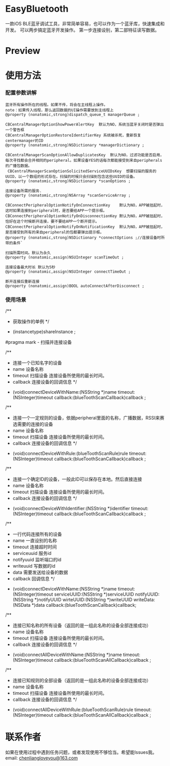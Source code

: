 # EasyBluetooth

一款iOS BLE蓝牙调试工具，非常简单容易，也可以作为一个蓝牙库，快速集成和开发。
可以两步搞定蓝牙开发操作。
第一步连接设别，第二部特征读写数据。

# Preview


# 使用方法

### 配置参数讲解

    蓝牙所有操作所在的线程。如果不传，将会在主线程上操作。
    note：如果传入线程，那么返回数据的UI操作需要放到主线程上
    @property (nonatomic,strong)dispatch_queue_t managerQueue ;
    
    CBCentralManagerOptionShowPowerAlertKey  默认为NO，系统当蓝牙关闭时是否弹出一个警告框
    CBCentralManagerOptionRestoreIdentifierKey 系统被杀死，重新恢复centermanager的ID
    @property (nonatomic,strong)NSDictionary *managerDictionary ;
  
    CBCentralManagerScanOptionAllowDuplicatesKey  默认为NO，过滤功能是否启用，每次寻找都会合并相同的peripheral。如果设备YES的话每次都能接受到来自peripherals的广播包数据。
     CBCentralManagerScanOptionSolicitedServiceUUIDsKey  想要扫描的服务的UUID，以一个数组的形式存在。扫描的时候只会扫描到包含这些UUID的设备。
    @property (nonatomic,strong)NSDictionary *scanOptions ;
  
    连接设备所需的服务.
    @property (nonatomic,strong)NSArray *scanServiceArray ;
  
    CBConnectPeripheralOptionNotifyOnConnectionKey    默认为NO，APP被挂起时，这时如果连接到peripheral时，是否要给APP一个提示框。
    CBConnectPeripheralOptionNotifyOnDisconnectionKey 默认为NO，APP被挂起时，恰好在这个时候断开连接，要不要给APP一个断开提示。 
    CBConnectPeripheralOptionNotifyOnNotificationKey  默认为NO，APP被挂起时，是否接受到所有的来自peripheral的包都要弹出提示框。
    @property (nonatomic,strong)NSDictionary *connectOptions ;//连接设备时所带的条件`

    扫描所需时间。默认为永久
    @property (nonatomic,assign)NSUInteger scanTimeOut ;

    连接设备最大时长 默认为5秒
    @property (nonatomic,assign)NSUInteger connectTimeOut ;

    断开连接后重新连接
    @property (nonatomic,assign)BOOL autoConnectAfterDisconnect ;




### 使用场景

/**
 * 获取操作的单例
 */
+ (instancetype)shareInstance ;


#pragma mark - 扫描并连接设备

/**
 * 连接一个已知名字的设备
 * name 设备名称
 * timeout 扫描设备 连接设备所使用的最长时间。
 * callback 连接设备的回调信息
 */
- (void)connectDeviceWithName:(NSString *)name
                      timeout:(NSInteger)timeout
                     callback:(blueToothScanCallback)callback ;

/**
 * 连接一个一定规则的设备，依据peripheral里面的名称，广播数据，RSSI来赛选需要的连接的设备
 * name 设备名称
 * timeout 扫描设备 连接设备所使用的最长时间。
 * callback 连接设备的回调信息
 */
- (void)connectDeviceWithRule:(blueToothScanRule)rule
                      timeout:(NSInteger)timeout
                     callback:(blueToothScanCallback)callback ;


/**
 * 连接一个确定ID的设备，一般此ID可以保存在本地。然后直接连接
 * name 设备名称
 * timeout 扫描设备 连接设备所使用的最长时间。
 * callback 连接设备的回调信息
 */
- (void)connectDeviceWithIdentifier:(NSString *)identifier
                            timeout:(NSInteger)timeout
                           callback:(blueToothScanCallback)callback ;

/**
 * 一行代码连接所有的设备
 * name         一直设别的名称
 * timeout      连接超时时间
 * serviceuuid  服务id
 * notifyuuid   监听端口的id
 * writeuuid    写数据的id
 * data         需要发送给设备的数据
 * callback     回调信息
 */
- (void)connectDeviceWithName:(NSString *)name
                      timeout:(NSInteger)timeout
                  serviceUUID:(NSString *)serviceUUID
                   notifyUUID:(NSString *)notifyUUID
                    wirteUUID:(NSString *)writeUUID
                    writeData:(NSData *)data
                     callback:(blueToothScanCallback)callback;

/**
 * 连接已知名称的所有设备（返回的是一组此名称的设备全部连接成功）
 * name 设备名称
 * timeout 扫描设备 连接设备所使用的最长时间。
 * callback 连接设备的回调信息
 */
- (void)connectAllDeviceWithName:(NSString *)name
                         timeout:(NSInteger)timeout
                        callback:(blueToothScanAllCallback)callback ;

/**
 * 连接已知规则的全部设备（返回的是一组此名称的设备全部连接成功）
 * name 设备名称
 * timeout 扫描设备 连接设备所使用的最长时间。
 * callback 连接设备的回调信息
 */
- (void)connectAllDeviceWithRule:(blueToothScanRule)rule
                         timeout:(NSInteger)timeout
                        callback:(blueToothScanAllCallback)callback ;

# 联系作者
如果在使用过程中遇到任务问题，或者发现使用不够恰当。希望能Issues我。
email: chenliangloveyou@163.com
